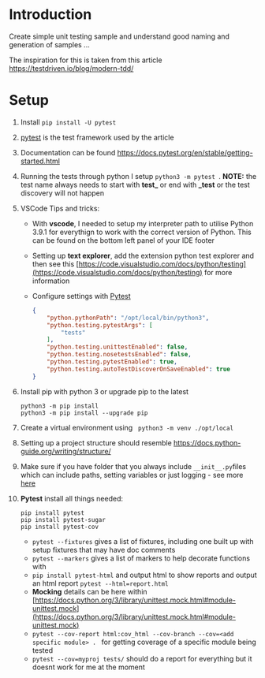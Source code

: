 # Introduction

Create simple unit testing sample and understand good naming and generation of samples ...

The inspiration for this is taken from this article https://testdriven.io/blog/modern-tdd/ 

# Setup

1. Install `pip install -U pytest`

2. [pytest](https://docs.pytest.org/en/stable/) is the test framework used by the article

3. Documentation can be found https://docs.pytest.org/en/stable/getting-started.html

4. Running the tests through python I setup `python3 -m pytest `. **NOTE:** the test name always needs to start with **test_** or end with **_test** or the test discovery will not happen 

5. VSCode Tips and tricks:

   - With **vscode**, I needed to setup my interpreter path to utilise Python 3.9.1 for everythign to work with the correct version of Python. This can be found on the bottom left panel of your IDE footer

   - Setting up **text explorer**, add the extension python test explorer and then see this [https://code.visualstudio.com/docs/python/testing](https://code.visualstudio.com/docs/python/testing) for more information

   - Configure settings with [Pytest](https://docs.pytest.org/en/stable/contents.html)

     ```json
     {
         "python.pythonPath": "/opt/local/bin/python3",
         "python.testing.pytestArgs": [
             "tests"
         ],
         "python.testing.unittestEnabled": false,
         "python.testing.nosetestsEnabled": false,
         "python.testing.pytestEnabled": true,
         "python.testing.autoTestDiscoverOnSaveEnabled": true
     }
     ```

6. Install pip with python 3 or upgrade pip to the latest

   ```shell
   python3 -m pip install
   python3 -m pip install --upgrade pip
   ```


7. Create a virtual environment using ` python3 -m venv ./opt/local`

8. Setting up a project structure should resemble https://docs.python-guide.org/writing/structure/

9. Make sure if you have folder that you always include `__init__.py`files which can include paths, setting variables or just logging - see more [here]( https://www.datacamp.com/community/tutorials/role-underscore-python)

10. **Pytest** install all things needed:

    ```
    pip install pytest
    pip install pytest-sugar
    pip install pytest-cov
    ```
    - `pytest --fixtures` gives a list of fixtures, including one built up with setup fixtures that may have doc comments
    - `pytest --markers` gives a list of markers to help decorate functions with
    - `pip install pytest-html` and output html to show reports and output an html report `pytest --html=report.html`
    - **Mocking** details can be here within [https://docs.python.org/3/library/unittest.mock.html#module-unittest.mock](https://docs.python.org/3/library/unittest.mock.html#module-unittest.mock)
    - `pytest --cov-report html:cov_html --cov-branch --cov=<add specific module> . ` for getting coverage of a specific module being tested
    - `pytest --cov=myproj tests/` should do a report for everything but it doesnt work for me at the moment